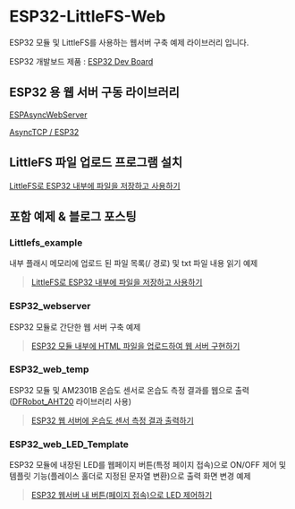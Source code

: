 # ESP32-LittleFS-Web  

ESP32 모듈 및 LittleFS를 사용하는 웹서버 구축 예제 라이브러리 입니다.  

ESP32 개발보드 제품 : [ESP32 Dev Board](https://www.eleparts.co.kr/goods/catalog?code=001700360007)  

## ESP32 용 웹 서버 구동 라이브러리  

[ESPAsyncWebServer](https://github.com/me-no-dev/ESPAsyncWebServer)  

[AsyncTCP / ESP32](https://github.com/me-no-dev/AsyncTCP)  

## LittleFS 파일 업로드 프로그램 설치  

[LittleFS로 ESP32 내부에 파일을 저장하고 사용하기](https://blog.naver.com/elepartsblog/223494337611)  

## 포함 예제 & 블로그 포스팅  

### Littlefs_example  

내부 플래시 메모리에 업로드 된 파일 목록(/ 경로) 및 txt 파일 내용 읽기 예제  

> [LittleFS로 ESP32 내부에 파일을 저장하고 사용하기](https://blog.naver.com/elepartsblog/223494337611)  

### ESP32_webserver  

ESP32 모듈로 간단한 웹 서버 구축 예제  

> [ESP32 모듈 내부에 HTML 파일을 업로드하여 웹 서버 구현하기](https://blog.naver.com/elepartsblog/223501080152)

### ESP32_web_temp  

ESP32 모듈 및 AM2301B 온습도 센서로 온습도 측정 결과를 웹으로 출력 ([DFRobot_AHT20](https://github.com/DFRobot/DFRobot_AHT20) 라이브러리 사용)  

> [ESP32 웹 서버에 온습도 센서 측정 결과 출력하기](https://blog.naver.com/elepartsblog/223517972648)  

### ESP32_web_LED_Template  

ESP32 모듈에 내장된 LED를 웹페이지 버튼(특정 페이지 접속)으로 ON/OFF 제어 및 템플릿 기능(플레이스 홀더로 지정된 문자열 변환)으로 출력 화면 변경 예제  

> [ESP32 웹서버 내 버튼(페이지 접속)으로 LED 제어하기](https://blog.naver.com/elepartsblog/223561346511)  
